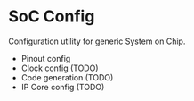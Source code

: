 SoC Config
==========

Configuration utility for generic System on Chip.

 * Pinout config
 * Clock config (TODO)
 * Code generation (TODO)
 * IP Core config (TODO)
